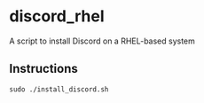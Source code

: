 # discord_rhel
A script to install Discord on a RHEL-based system

## Instructions

```baash
sudo ./install_discord.sh
```
